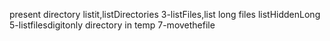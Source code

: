 present directory
listit,listDirectories
3-listFiles,list long files
listHiddenLong
5-listfilesdigitonly
directory in temp
7-movethefile
